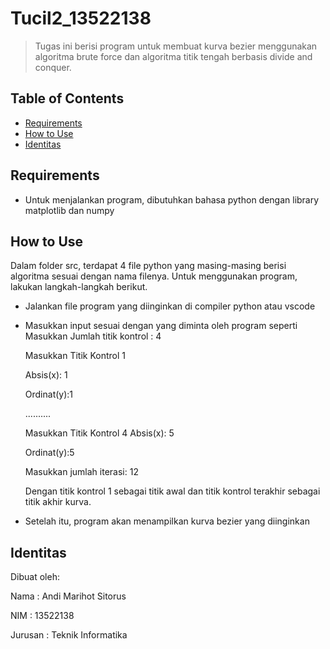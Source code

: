 # Tucil2_13522138
> Tugas ini berisi program untuk membuat kurva bezier menggunakan algoritma brute force dan algoritma titik tengah berbasis divide and conquer.


## Table of Contents
* [Requirements](#requirements)
* [How to Use](#how-to-use)
* [Identitas](#identitas)



## Requirements
- Untuk menjalankan program, dibutuhkan bahasa python dengan library matplotlib dan numpy



## How to Use
Dalam folder src, terdapat 4 file python yang masing-masing berisi algoritma sesuai dengan nama filenya.
Untuk menggunakan program, lakukan langkah-langkah berikut.
- Jalankan file program yang diinginkan di compiler python atau vscode
- Masukkan input sesuai dengan yang diminta oleh program seperti
    Masukkan Jumlah titik kontrol : 4

    Masukkan Titik Kontrol 1

    Absis(x): 1

    Ordinat(y):1

    ..........

    Masukkan Titik Kontrol 4
    Absis(x): 5

    Ordinat(y):5

    Masukkan jumlah iterasi: 12

    Dengan titik kontrol 1 sebagai titik awal dan titik kontrol terakhir sebagai titik akhir kurva.
- Setelah itu, program akan menampilkan kurva bezier yang diinginkan

## Identitas
Dibuat oleh:

Nama    : Andi Marihot Sitorus

NIM     : 13522138

Jurusan : Teknik Informatika
